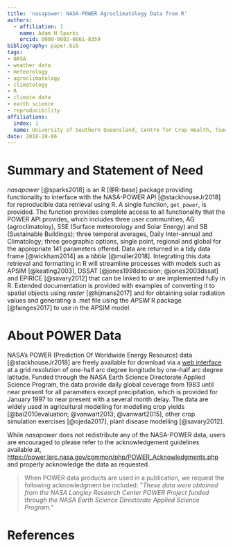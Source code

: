 ```yaml
---
title: 'nasapower: NASA-POWER Agroclimatology Data from R'
authors:
  - affiliation: 1
    name: Adam H Sparks
    orcid: 0000-0002-0061-8359
bibliography: paper.bib
tags:
- NASA
- weather data
- meteorology
- agroclimatology
- climatology
- R
- climate data
- earth science
- reproducibility
affiliations:
  index: 1
  name: University of Southern Queensland, Centre for Crop Health, Toowoomba Queensland 4350, Australia
date: 2018-28-06
---
```


# Summary and Statement of Need

_nasapower_ [@sparks2018] is an R [@R-base] package providing functionality to
interface with the NASA-POWER API [@stackhouseJr2018] for reproducible data
retrieval using R. A single function, `get_power`, is provided. The function
provides complete access to all functionality that the POWER API provides, which
includes three user communities, AG (agroclimatoloy), SSE (Surface meteorology
and Solar Energy) and SB (Sustainable Buildings); three temporal averages, Daily
Inter-annual and Climatology; three geographic options, single point, regional
and global for the appropriate 141 parameters offered. Data are returned in a
tidy data frame [@wickham2014] as a _tibble_ [@muller2018]. Integrating this
data retrieval and formatting in R will streamline processes with models such as
APSIM [@keating2003], DSSAT [@jones1998decision; @jones2003dssat] and EPIRICE
[@savary2012] that can be linked to or are implemented fully in R. Extended
documentation is provided with examples of converting it to spatial objects
 using _raster_ [@hijmans2017] and for obtaining solar radiation values and
 generating a .met file using the _APSIM_ R package [@fainges2017] to use in the
 APSIM model.

# About POWER Data

NASA’s POWER (Prediction Of Worldwide Energy Resource) data [@stackhouseJr2018]
are freely available for download via a
[web interface](https://power.larc.nasa.gov/data-access-viewer/) at a
grid resolution of one-half arc degree longitude by one-half arc degree
latitude. Funded through the NASA Earth Science Directorate Applied Science
Program, the data provide daily global coverage from 1983 until near present for
all parameters except precipitation, which is provided for January 1997 to near
present with a several month delay. The data are widely used in agricultural
modelling for modelling crop yields [@bai2010evaluation; @vanwart2013;
@vanwart2015], other crop simulation exercises [@ojeda2017], plant disease
modelling [@savary2012].

While _nasapower_ does not redistribute any of the NASA-POWER data, users are
encouraged to please refer to the acknowledgement guidelines available at, <https://power.larc.nasa.gov/common/php/POWER_Acknowledgments.php> and
properly acknowledge the data as requested.

> When POWER data products are used in a publication, we request the following
acknowledgment be included: "_These data were obtained from the NASA Langley
Research Center POWER Project funded through the NASA Earth Science Directorate
Applied Science Program._"

# References
